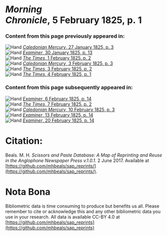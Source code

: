 # *Morning Chronicle*, 5 February 1825, p. 1  
  
### Content from this page previously appeared in:  
![Hand](http://scissorsandpaste.net/wp-content/uploads/2017/06/smallhandpointer.png) [*Caledonian Mercury*, 27 January 1825, p. 3](https://mhbeals.github.io/sap_html/Caledonian-Mercury/Caledonian-Mercury-27-January-1825-p-3)  
![Hand](http://scissorsandpaste.net/wp-content/uploads/2017/06/smallhandpointer.png) [*Examiner*, 30 January 1825, p. 13](https://mhbeals.github.io/sap_html/Examiner/Examiner-30-January-1825-p-13)  
![Hand](http://scissorsandpaste.net/wp-content/uploads/2017/06/smallhandpointer.png) [*The Times*, 1 February 1825, p. 2](https://mhbeals.github.io/sap_html/The-Times/The-Times-1-February-1825-p-2)  
![Hand](http://scissorsandpaste.net/wp-content/uploads/2017/06/smallhandpointer.png) [*Caledonian Mercury*, 3 February 1825, p. 3](https://mhbeals.github.io/sap_html/Caledonian-Mercury/Caledonian-Mercury-3-February-1825-p-3)  
![Hand](http://scissorsandpaste.net/wp-content/uploads/2017/06/smallhandpointer.png) [*The Times*, 3 February 1825, p. 2](https://mhbeals.github.io/sap_html/The-Times/The-Times-3-February-1825-p-2)  
![Hand](http://scissorsandpaste.net/wp-content/uploads/2017/06/smallhandpointer.png) [*The Times*, 4 February 1825, p. 1](https://mhbeals.github.io/sap_html/The-Times/The-Times-4-February-1825-p-1)  
  
### Content from this page subsequently appeared in:  
![Hand](http://scissorsandpaste.net/wp-content/uploads/2017/06/smallhandpointer.png) [*Examiner*, 6 February 1825, p. 14](https://mhbeals.github.io/sap_html/Examiner/Examiner-6-February-1825-p-14)  
![Hand](http://scissorsandpaste.net/wp-content/uploads/2017/06/smallhandpointer.png) [*The Times*, 7 February 1825, p. 2](https://mhbeals.github.io/sap_html/The-Times/The-Times-7-February-1825-p-2)  
![Hand](http://scissorsandpaste.net/wp-content/uploads/2017/06/smallhandpointer.png) [*Caledonian Mercury*, 10 February 1825, p. 3](https://mhbeals.github.io/sap_html/Caledonian-Mercury/Caledonian-Mercury-10-February-1825-p-3)  
![Hand](http://scissorsandpaste.net/wp-content/uploads/2017/06/smallhandpointer.png) [*Examiner*, 13 February 1825, p. 14](https://mhbeals.github.io/sap_html/Examiner/Examiner-13-February-1825-p-14)  
![Hand](http://scissorsandpaste.net/wp-content/uploads/2017/06/smallhandpointer.png) [*Examiner*, 20 February 1825, p. 14](https://mhbeals.github.io/sap_html/Examiner/Examiner-20-February-1825-p-14)  


# Citation: 

Beals. M. H. *Scissors and Paste Database: A Map of Reprinting and Reuse in the Anglophone Newspaper Press v.1.0.1.* 2 June 2017. Available at [https://github.com/mhbeals/sap_reprints/](https://github.com/mhbeals/sap_reprints/). 

# Nota Bona

Bibliometric data is time consuming to produce but benefits us all. Please remember to cite or acknowledge this and any other bibliometric data you use in your research. All data is available CC-BY 4.0 at [https://github.com/mhbeals/sap_reprints](https://github.com/mhbeals/sap_reprints)